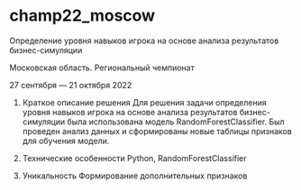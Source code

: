 # champ22_moscow
Определение уровня навыков игрока на основе анализа результатов бизнес-симуляции

Московская область. Региональный чемпионат

27 сентября — 21 октября 2022

1. Краткое описание решения
Для решения задачи определения уровня навыков игрока на основе анализа результатов бизнес-симуляции была использована модель RandomForestClassifier.
Был проведен анализ данных и сформированы новые таблицы признаков для обучения модели.

2. Технические особенности
Python, RandomForestClassifier

3. Уникальность
Формирование дополнительных признаков 
